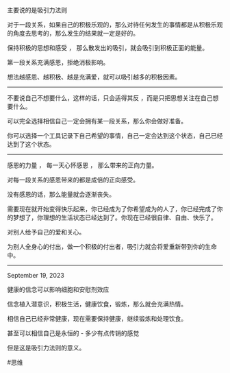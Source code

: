 
主要说的是吸引力法则

对于一段关系，如果自己的积极乐观的，那么对待任何发生的事情都是从积极乐观的角度去思考的，那么发生的结果就一定是好的。

保持积极的思想和感受 ， 那么散发出的吸引，就会吸引到积极正面的能量。

第一段关系充满感恩，拒绝消极影响。

想法越感恩、越积极、越是充满爱，就可以吸引越多的积极因素。

---

不要说自己不想要什么，这样的话，只会适得其反 ，而是只把思想关注在自己想要什么。

可以完全选择相信自己一定会拥有某一段关系，那么你会做好准备。

你可以选择一个工具记录下自己希望的事情，自己一定会达到这个状态，自己已经达到了这个状态。

---

感恩的力量 ， 每一天心怀感恩 ， 那么带来的正向力量。

对每一段关系的感恩带来的都是成倍的正向感受。

没有感恩的话，那么能量就会逐渐丧失。

需要现在就开始变得快乐起来，你已经成为了你希望成为的人了，你已经完成了你的梦想了，你理想的生活状态已经达到了。你现在已经很自律、自由、快乐了。

对别人给予自己的爱和关心。

为别人全身心的付出，做一个积极的付出者，吸引力就会将爱重新带到你的生命中。

---

September 19, 2023

健康的信念可以影响细胞和安慰剂效应

信念植入潜意识，积极生活，健康饮食，锻炼，那么就会充满热情。

相信自己已经非常健康，现在需要保持健康，继续锻炼和处理饮食。

甚至可以相信自己是永恒的 - 多少有点传销的感觉

但是这是吸引力法则的意义。

#思维